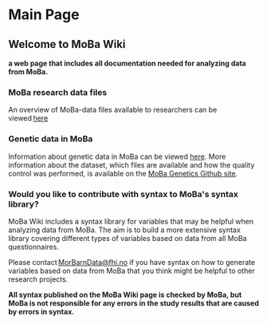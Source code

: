 # ﻿Main Page 

## Welcome to MoBa Wiki

**a web page that includes all documentation needed for analyzing data from MoBa.** 

### MoBa research data files 

An overview of MoBa-data files available to researchers can be viewed [here](https://www.fhi.no/en/ch/studies/moba/for-forskere-artikler/moba-research-data-files/) 

### Genetic data in MoBa
Information about genetic data in MoBa can be viewed [here](https://www.fhi.no/en/ch/studies/moba/for-forskere-artikler/genetic-data-from-the-norwegian-mother-and-child-cohort-study-mobagenetics/). More information about the dataset, which files are available and how the quality control was performed, is available on the [MoBa Genetics Github site](https://github.com/folkehelseinstituttet/mobagen). 

### Would you like to contribute with syntax to MoBa's syntax library? 

MoBa Wiki includes a syntax library for variables that may be helpful when analyzing data from MoBa. The aim is to build a more extensive syntax library covering different types of variables based on data from all MoBa questionnaires. 

Please contact [MorBarnData@fhi.no](mailto:MorBarnData@fhi.no) if you have syntax on how to generate variables based on data from MoBa that you think might be helpful to other research projects. 

**All syntax published on the MoBa Wiki page is checked by MoBa, but MoBa is not responsible for any errors in the study results that are caused by errors in syntax.** 

